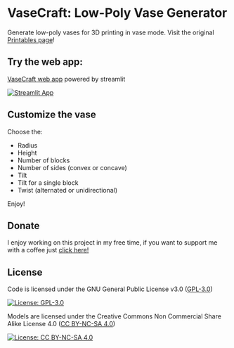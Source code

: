 # VaseCraft: Low-Poly Vase Generator
Generate low-poly vases for 3D printing in vase mode.
Visit the original [Printables page](https://www.printables.com/it/model/556002-vasecraft-low-poly-vase-generator)!

## Try the web app:

[VaseCraft web app](https://vasecraft.streamlit.app/) powered by streamlit

[![Streamlit App](https://static.streamlit.io/badges/streamlit_badge_black_white.svg)](https://vasecraft.streamlit.app/)

## Customize the vase

Choose the:

- Radius
- Height
- Number of blocks
- Number of sides (convex or concave)
- Tilt 
- Tilt for a single block
- Twist (alternated or unidirectional)

Enjoy!

## Donate

I enjoy working on this project in my free time, if you want to support me with a coffee just [click here!](https://www.paypal.com/donate/?hosted_button_id=V4LJ3Z3B3KXRY)

## License

Code is licensed under the GNU General Public License v3.0 ([GPL-3.0](https://www.gnu.org/licenses/gpl-3.0.en.html))

[![License: GPL-3.0](https://img.shields.io/badge/License-GPL%20v3-lightgrey.svg)](https://www.gnu.org/licenses/gpl-3.0.en.html)

Models are licensed under the Creative Commons Non Commercial Share Alike License 4.0 ([CC BY-NC-SA 4.0](https://creativecommons.org/licenses/by-nc-sa/4.0/))

[![License: CC BY-NC-SA 4.0](https://img.shields.io/badge/License-CC%20BY--NC--SA%204.0-lightgrey.svg)](https://creativecommons.org/licenses/by-nc-sa/4.0/)
